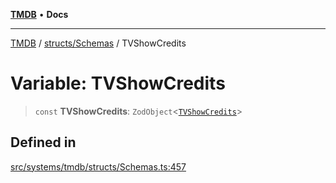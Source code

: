 [**TMDB**](../../../README.md) • **Docs**

***

[TMDB](../../../README.md) / [structs/Schemas](../README.md) / TVShowCredits

# Variable: TVShowCredits

> `const` **TVShowCredits**: `ZodObject`\<[`TVShowCredits`](../type-aliases/TVShowCredits.md)\>

## Defined in

[src/systems/tmdb/structs/Schemas.ts:457](https://github.com/Norviah/media-hub/blob/18a8c2edf600e1d27fc5173db1855dfb068c9a34/src/systems/tmdb/structs/Schemas.ts#L457)
